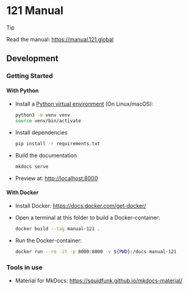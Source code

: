 # 121 Manual

> [!TIP]
> Read the manual: <https://manual.121.global>

## Development

### Getting Started

#### With Python

- Install a [Python virtual environment](https://realpython.com/python-virtual-environments-a-primer/) (On Linux/macOS):

  ```sh
  python3 -m venv venv
  source venv/bin/activate
  ```

- Install dependencies

  ```sh
  pip install -r requirements.txt
  ```

- Build the documentation

  ```sh
  mkdocs serve
  ```

- Preview at: <http://localhost:8000>

#### With Docker

- Install Docker: <https://docs.docker.com/get-docker/>

- Open a terminal at this folder to build a Docker-container:

  ```sh
  docker build --tag manual-121 .
  ```

- Run the Docker-container:

  ```sh
  docker run --rm -it -p 8000:8000 -v ${PWD}:/docs manual-121
  ```

### Tools in use

- Material for MkDocs: <https://squidfunk.github.io/mkdocs-material/>
